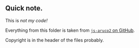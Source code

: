 ## Quick note.
This is *not my code!*

Everything from this folder is taken from [`js-aruco2` on GitHub](https://github.com/damianofalcioni/js-aruco2).

Copyright is in the header of the files probably.